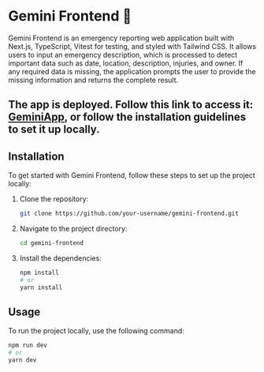 # Gemini Frontend 🔹

Gemini Frontend is an emergency reporting web application built with Next.js, TypeScript, Vitest for testing, and styled with Tailwind CSS. It allows users to input an emergency description, which is processed to detect important data such as date, location, description, injuries, and owner. If any required data is missing, the application prompts the user to provide the missing information and returns the complete result.
 
## The app is deployed. Follow this link to access it: [GeminiApp](https://gemini-six-roan.vercel.app/), or follow the installation guidelines to set it up locally.

## Installation

To get started with Gemini Frontend, follow these steps to set up the project locally:

1. Clone the repository:
    ```bash
    git clone https://github.com/your-username/gemini-frontend.git
    ```
2. Navigate to the project directory:
    ```bash
    cd gemini-frontend
    ```
3. Install the dependencies:
    ```bash
    npm install
    # or
    yarn install
    ```

## Usage

To run the project locally, use the following command:

```bash
npm run dev
# or
yarn dev
